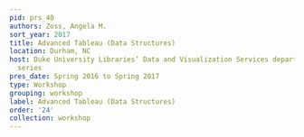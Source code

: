 ```yaml
---
pid: prs_40
authors: Zoss, Angela M.
sort_year: 2017
title: Advanced Tableau (Data Structures)
location: Durham, NC
host: Duke University Libraries’ Data and Visualization Services department workshop
  series
pres_date: Spring 2016 to Spring 2017
type: Workshop
grouping: workshop
label: Advanced Tableau (Data Structures)
order: '24'
collection: workshop
---
```

